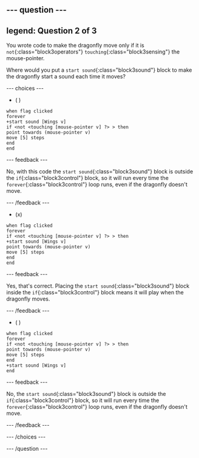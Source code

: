 
--- question ---
---
legend: Question 2 of 3
---

You wrote code to make the dragonfly move only if it is `not`{:class="block3operators"} `touching`{:class="block3sensing"} the mouse-pointer.

Where would you put a `start sound`{:class="block3sound"} block to make the dragonfly start a sound each time it moves?

--- choices ---

- ( ) 

```blocks3
when flag clicked
forever
+start sound [Wings v]
if <not <touching [mouse-pointer v] ?> > then
point towards (mouse-pointer v)
move [5] steps
end
end
```

--- feedback ---

No, with this code the `start sound`{:class="block3sound"} block is outside the `if`{:class="block3control"} block, so it will run every time the `forever`{:class="block3control"} loop runs, even if the dragonfly doesn't move.

--- /feedback ---

- (x) 

```blocks3
when flag clicked
forever
if <not <touching [mouse-pointer v] ?> > then
+start sound [Wings v]
point towards (mouse-pointer v)
move [5] steps
end
end
```

  --- feedback ---

Yes, that's correct. Placing the `start sound`{:class="block3sound"} block inside the `if`{:class="block3control"} block means it will play when the dragonfly moves.

  --- /feedback ---

- ( ) 


```blocks3
when flag clicked
forever
if <not <touching [mouse-pointer v] ?> > then
point towards (mouse-pointer v)
move [5] steps
end
+start sound [Wings v]
end
```

  --- feedback ---
  
No, the `start sound`{:class="block3sound"} block is outside the `if`{:class="block3control"} block, so it will run every time the `forever`{:class="block3control"} loop runs, even if the dragonfly doesn't move.

  --- /feedback ---

--- /choices ---

--- /question ---
